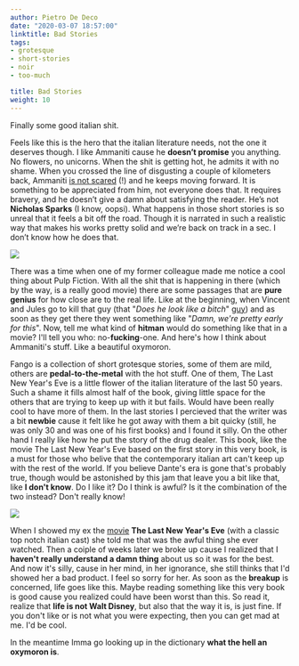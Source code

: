 ```yaml
---
author: Pietro De Deco
date: "2020-03-07 18:57:00"
linktitle: Bad Stories
tags:
- grotesque
- short-stories
- noir
- too-much

title: Bad Stories
weight: 10
---
```

Finally some good italian shit.
<!--more-->

Feels like this is the hero that the italian literature needs, not the one it deserves though. I like Ammaniti cause he **doesn’t promise** you anything. No flowers, no unicorns. When the shit is getting hot, he admits it with no shame. When you crossed the line of disgusting a couple of kilometers back, Ammaniti [is not scared](https://www.goodreads.com/ca/book/show/13130071-io-non-ho-paura) (!) and he keeps moving forward. It is something to be appreciated from him, not everyone does that. It requires bravery, and he doesn’t give a damn about satisfying the reader. He’s not **Nicholas Sparks** (I know, oopsi). What happens in those short stories is so unreal that it feels a bit off the road. Though it is narrated in such a realistic way that makes his works pretty solid and we’re back on track in a sec. I don’t know how he does that. 

![](/img/bellucci.jpg)

There was a time when one of my former colleague made me notice a cool thing about Pulp Fiction. With all the shit that is happening in there (which by the way, is a really good movie) there are some passages that are **pure genius** for how close are to the real life. Like at the beginning, when Vincent and Jules go to kill that guy (that "*Does he look like a bitch*" [guy](https://www.youtube.com/watch?v=qo5jnBJvGUs)) and as soon as they get there they went something like "*Damn, we're pretty early for this*". Now, tell me what kind of **hitman** would do something like that in a movie? I'll tell you who: no-**fucking**-one. And here's how I think about Ammaniti's stuff. Like a beautiful oxymoron.

Fango is a collection of short grotesque stories, some of them are mild, others are **pedal-to-the-metal** with the hot stuff. One of them, The Last New Year's Eve is a little flower of the italian literature of the last 50 years. Such a shame it fills almost half of the book, giving little space for the others that are trying to keep up with it but fails. Would have been really cool to have more of them.
In the last stories I percieved that the writer was a bit **newbie** cause it felt like he got away with them a bit quicky (still, he was only 30 and was one of his first books) and I found it silly. On the other hand I really like how he put the story of the drug dealer. 
This book, like the movie The Last New Year's Eve based on the first story in this very book, is a must for those who belive that the contemporary italian art can't keep up with the rest of the world. If you believe Dante's era is gone that's probably true, though would be astonished by this jam that leave you a bit like that, like **I don't know**. Do I like it? Do I think is awful? Is it the combination of the two instead? 
Don't really know!

![](/img/fango.jpg)

When I showed my ex the [movie](https://www.youtube.com/watch?v=oqTtvgf0BU4) **The Last New Year's Eve** (with a classic top notch italian cast) she told me that was the awful thing she ever watched. Then a coiple of weeks later we broke up cause I realized that I **haven't really understand a damn thing** about us so it was for the best. And now it's silly, cause in her mind, in her ignorance, she still thinks that I'd showed her a bad product. I feel so sorry for her. As soon as the **breakup** is concerned, life goes like this. Maybe reading something like this very book is good cause you realized could have been worst than this. So read it, realize that **life is not Walt Disney**, but also that the way it is, is just fine. If you don't like or is not what you were expecting, then you can get mad at me. I'd be cool.

In the meantime Imma go looking up in the dictionary **what the hell an oxymoron is**.